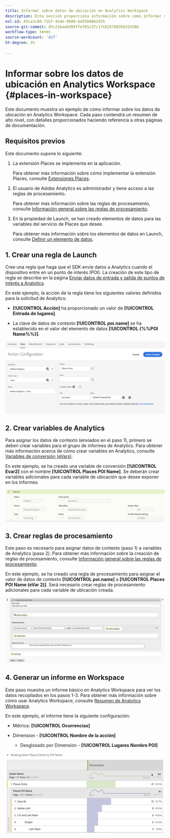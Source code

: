 ```yaml
---
title: Informar sobre datos de ubicación en Analytics Workspace
description: Esta sección proporciona información sobre cómo informar sobre los datos de ubicación en Analytics Workspace.
exl-id: 45ca3c80-71b7-41de-9b00-645504061935
source-git-commit: d5c216aebd99ffef01c37c17c62576835b52438b
workflow-type: tm+mt
source-wordcount: '427'
ht-degree: 3%

---
```


# Informar sobre los datos de ubicación en Analytics Workspace {#places-in-workspace}

Este documento muestra un ejemplo de cómo informar sobre los datos de ubicación en Analytics Workspace. Cada paso contendrá un resumen de alto nivel, con detalles proporcionados haciendo referencia a otras páginas de documentación.

## Requisitos previos

Este documento supone lo siguiente:

1. La extensión Places se implementa en la aplicación.

   Para obtener más información sobre cómo implementar la extensión Places, consulte [Extensiones Places](/help/places-ext-aep-sdks/places-extension/places-extension.md).

1. El usuario de Adobe Analytics es administrador y tiene acceso a las reglas de procesamiento.

   Para obtener más información sobre las reglas de procesamiento, consulte [Información general sobre las reglas de procesamiento](https://experienceleague.adobe.com/docs/analytics/admin/admin-tools/manage-report-suites/edit-report-suite/report-suite-general/c-processing-rules/processing-rules.html).

1. En la propiedad de Launch, se han creado elementos de datos para las variables del servicio de Places que desee.

   Para obtener más información sobre los elementos de datos en Launch, consulte [Definir un elemento de datos](/help/use-places-launch-workflow/define-data-elements.md).


## 1. Crear una regla de Launch

Cree una regla que haga que el SDK envíe datos a Analytics cuando el dispositivo entre en un punto de interés (POI). La creación de este tipo de regla se describe en la página [Enviar datos de entrada y salida de puntos de interés a Analytics](/help/use-places-with-other-solutions/places-adobe-analytics/use-places-adobe-analytics.md).

En este ejemplo, la acción de la regla tiene los siguientes valores definidos para la solicitud de Analytics:

* **[!UICONTROL Acción]** ha proporcionado un valor de **[!UICONTROL Entrada de lugares]**.

* La clave de datos de contexto **[!UICONTROL poi.name]** se ha establecido en el valor del elemento de datos **[!UICONTROL {%%POI Name%%}]**.

![&quot;estableció una acción&quot;](/help/assets/pt-setAction.png)

## 2. Crear variables de Analytics

Para asignar los datos de contexto (enviados en el paso 1), primero se deben crear variables para el grupo de informes de Analytics. Para obtener más información acerca de cómo crear variables en Analytics, consulte [Variables de conversión (eVars)](https://experienceleague.adobe.com/docs/analytics/implementation/vars/page-vars/evar.html?lang=es).

En este ejemplo, se ha creado una variable de conversión **[!UICONTROL Evar2]** con el nombre **[!UICONTROL Places POI Name]**. Se deberán crear variables adicionales para cada variable de ubicación que desee exponer en los informes.

![&quot;crear una variable de analytics&quot;](/help/assets/aa-evar.png)

## 3. Crear reglas de procesamiento

Este paso es necesario para asignar datos de contexto (paso 1) a variables de Analytics (paso 2). Para obtener más información sobre la creación de reglas de procesamiento, consulte [Información general sobre las reglas de procesamiento](https://experienceleague.adobe.com/docs/analytics/admin/admin-tools/manage-report-suites/edit-report-suite/report-suite-general/c-processing-rules/processing-rules.html).

En este ejemplo, se ha creado una regla de procesamiento para asignar el valor de datos de contexto **[!UICONTROL poi.name]** a **[!UICONTROL Places POI Name (eVar 2)]**. Será necesario crear reglas de procesamiento adicionales para cada variable de ubicación creada.

![&quot;crear una regla de procesamiento&quot;](/help/assets/aa-processing-rule.png)

## 4. Generar un informe en Workspace

Este paso muestra un informe básico en Analytics Workspace para ver los datos recopilados en los pasos 1-3. Para obtener más información sobre cómo usar Analytics Workspace, consulte [Resumen de Analytics Workspace](https://experienceleague.adobe.com/docs/analytics/analyze/analysis-workspace/home.html?lang=es).

En este ejemplo, el informe tiene la siguiente configuración:

* Métrica: **[!UICONTROL Ocurrencias]**

* Dimension - **[!UICONTROL Nombre de la acción]**

   * Desglosado por Dimension - **[!UICONTROL Lugares Nombre POI]**

![&quot;crear un informe en el espacio de trabajo&quot;](/help/assets/aa-workspace.png)
